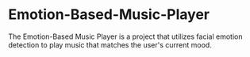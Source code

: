 # Emotion-Based-Music-Player
The Emotion-Based Music Player is a project that utilizes facial emotion detection to play music that matches the user's current mood.
